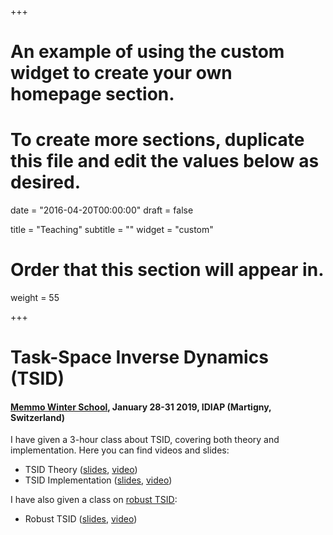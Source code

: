 +++
# An example of using the custom widget to create your own homepage section.
# To create more sections, duplicate this file and edit the values below as desired.

date = "2016-04-20T00:00:00"
draft = false

title = "Teaching"
subtitle = ""
widget = "custom"

# Order that this section will appear in.
weight = 55

+++

# Task-Space Inverse Dynamics (TSID)
#### [Memmo Winter School](https://memmows.sciencesconf.org),  January 28-31 2019, IDIAP (Martigny, Switzerland)
I have given a 3-hour class about TSID, covering both theory and implementation. Here you can find videos and slides:

- TSID Theory ([slides](https://andreadelprete.github.io/teaching/tsid/1_tsid_theory.pdf),  [video](https://www.youtube.com/watch?v=lSPSLbgrtQg&t=1834s))
- TSID Implementation ([slides](https://andreadelprete.github.io/teaching/tsid/2_tsid_implementation.pdf), [video](https://www.youtube.com/watch?v=c9g3L3YMhds))

I have also given a class on [robust TSID](https://andreadelprete.github.io/publication/2016_tro_robust_inv_dyn/):

- Robust TSID ([slides](https://andreadelprete.github.io/teaching/tsid/3_tsid_robust.pdf),  [video](https://www.youtube.com/watch?v=gBFh7GF-h4M))
